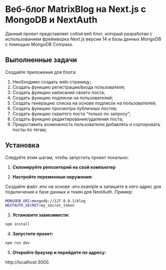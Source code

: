 # Веб-блог MatrixBlog на Next.js с MongoDB и NextAuth

Данный проект представляет собой веб блог, который разработан с использованием фреймворка Next.js версии 14 и базы данных MongoDB с помощью MongoDB Compass.

## Выполненные задачи

Создайте приложения для блога:

1. Необходимо создать web-страницу;
2. Создать функцию регистрации/входа пользователя;
3. Создать функцию написания своего поста;
4. Создать функцию подписки на пользователей;
5. Создать генерацию списка на основе подписок на пользователей;
6. Создать функцию просмотра публичных постов;
7. Создать функцию скрытого поста “только по запросу”;
8. Создать функцию редактирования/удаления поста;
9. Предоставить возможность пользователю добавлять и сортировать посты по тегам;

## Установка

Следуйте этим шагам, чтобы запустить проект локально:

1. **Склонируйте репозиторий на свой компьютер**

2. **Настройте переменные окружения:**

Создайте файл .env на основе .env.example и запишите в него адрес для подключения к базе данных и токен для NextAuth. Пример:

```bash
MONGODB_URI=mongodb://127.0.0.1/blog
NEXTAUTH_SECRET=my_secret_token
```

3. **Установите зависимости:**

```bash
npm install
```

4. **Запустите проект:**

```bash
npm run dev
```

5. **Откройте браузер и перейдите по адресу:**

http://localhost:3000.
